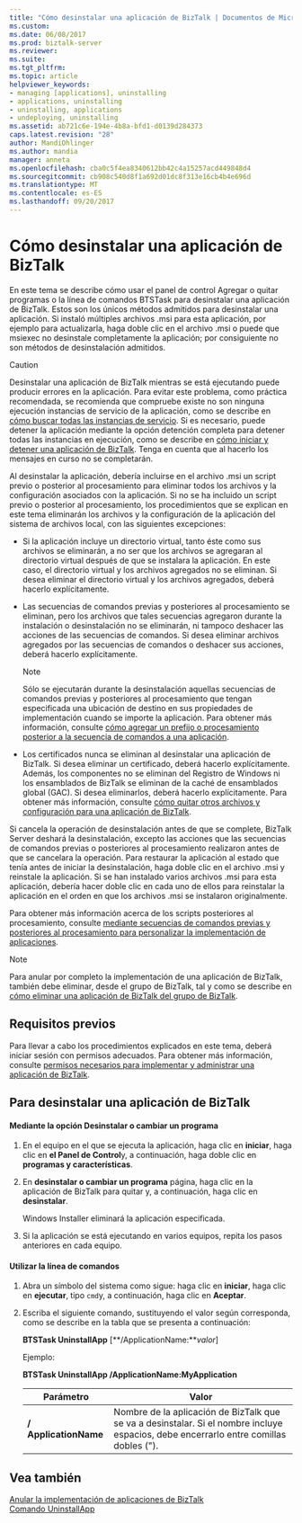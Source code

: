```yaml
---
title: "Cómo desinstalar una aplicación de BizTalk | Documentos de Microsoft"
ms.custom: 
ms.date: 06/08/2017
ms.prod: biztalk-server
ms.reviewer: 
ms.suite: 
ms.tgt_pltfrm: 
ms.topic: article
helpviewer_keywords:
- managing [applications], uninstalling
- applications, uninstalling
- uninstalling, applications
- undeploying, uninstalling
ms.assetid: ab721c6e-194e-4b8a-bfd1-d0139d284373
caps.latest.revision: "28"
author: MandiOhlinger
ms.author: mandia
manager: anneta
ms.openlocfilehash: cba0c5f4ea8340612bb42c4a15257acd449848d4
ms.sourcegitcommit: cb908c540d8f1a692d01dc8f313e16cb4b4e696d
ms.translationtype: MT
ms.contentlocale: es-ES
ms.lasthandoff: 09/20/2017
---
```

# <a name="how-to-uninstall-a-biztalk-application"></a>Cómo desinstalar una aplicación de BizTalk
En este tema se describe cómo usar el panel de control Agregar o quitar programas o la línea de comandos BTSTask para desinstalar una aplicación de BizTalk. Estos son los únicos métodos admitidos para desinstalar una aplicación. Si instaló múltiples archivos .msi para esta aplicación, por ejemplo para actualizarla, haga doble clic en el archivo .msi o puede que msiexec no desinstale completamente la aplicación; por consiguiente no son métodos de desinstalación admitidos.  
  
> [!CAUTION]
>  Desinstalar una aplicación de BizTalk mientras se está ejecutando puede producir errores en la aplicación. Para evitar este problema, como práctica recomendada, se recomienda que compruebe existe no son ninguna ejecución instancias de servicio de la aplicación, como se describe en [cómo buscar todas las instancias de servicio](../core/how-to-search-for-all-service-instances.md). Si es necesario, puede detener la aplicación mediante la opción detención completa para detener todas las instancias en ejecución, como se describe en [cómo iniciar y detener una aplicación de BizTalk](../core/how-to-start-and-stop-a-biztalk-application.md). Tenga en cuenta que al hacerlo los mensajes en curso no se completarán.  
  
 Al desinstalar la aplicación, debería incluirse en el archivo .msi un script previo o posterior al procesamiento para eliminar todos los archivos y la configuración asociados con la aplicación. Si no se ha incluido un script previo o posterior al procesamiento, los procedimientos que se explican en este tema eliminarán los archivos y la configuración de la aplicación del sistema de archivos local, con las siguientes excepciones:  
  
-   Si la aplicación incluye un directorio virtual, tanto éste como sus archivos se eliminarán, a no ser que los archivos se agregaran al directorio virtual después de que se instalara la aplicación. En este caso, el directorio virtual y los archivos agregados no se eliminan. Si desea eliminar el directorio virtual y los archivos agregados, deberá hacerlo explícitamente.  
  
-   Las secuencias de comandos previas y posteriores al procesamiento se eliminan, pero los archivos que tales secuencias agregaron durante la instalación o desinstalación no se eliminarán, ni tampoco deshacer las acciones de las secuencias de comandos. Si desea eliminar archivos agregados por las secuencias de comandos o deshacer sus acciones, deberá hacerlo explícitamente.  
  
    > [!NOTE]
    >  Sólo se ejecutarán durante la desinstalación aquellas secuencias de comandos previas y posteriores al procesamiento que tengan especificada una ubicación de destino en sus propiedades de implementación cuando se importe la aplicación. Para obtener más información, consulte [cómo agregar un prefijo o procesamiento posterior a la secuencia de comandos a una aplicación](../core/how-to-add-a-pre-or-post-processing-script-to-an-application.md).  
  
-   Los certificados nunca se eliminan al desinstalar una aplicación de BizTalk. Si desea eliminar un certificado, deberá hacerlo explícitamente. Además, los componentes no se eliminan del Registro de Windows ni los ensamblados de BizTalk se eliminan de la caché de ensamblados global (GAC). Si desea eliminarlos, deberá hacerlo explícitamente. Para obtener más información, consulte [cómo quitar otros archivos y configuración para una aplicación de BizTalk](../core/how-to-remove-other-files-and-settings-for-a-biztalk-application.md).  
  
 Si cancela la operación de desinstalación antes de que se complete, BizTalk Server deshará la desinstalación, excepto las acciones que las secuencias de comandos previas o posteriores al procesamiento realizaron antes de que se cancelara la operación. Para restaurar la aplicación al estado que tenía antes de iniciar la desinstalación, haga doble clic en el archivo .msi y reinstale la aplicación. Si se han instalado varios archivos .msi para esta aplicación, debería hacer doble clic en cada uno de ellos para reinstalar la aplicación en el orden en que los archivos .msi se instalaron originalmente.  
  
 Para obtener más información acerca de los scripts posteriores al procesamiento, consulte [mediante secuencias de comandos previas y posteriores al procesamiento para personalizar la implementación de aplicaciones](../core/using-pre-and-post-processing-scripts-to-customize-application-deployment.md).  
  
> [!NOTE]
>  Para anular por completo la implementación de una aplicación de BizTalk, también debe eliminar, desde el grupo de BizTalk, tal y como se describe en [cómo eliminar una aplicación de BizTalk del grupo de BizTalk](../core/how-to-delete-a-biztalk-application-from-the-biztalk-group.md).  
  
## <a name="prerequisites"></a>Requisitos previos  
 Para llevar a cabo los procedimientos explicados en este tema, deberá iniciar sesión con permisos adecuados. Para obtener más información, consulte [permisos necesarios para implementar y administrar una aplicación de BizTalk](../core/permissions-required-for-deploying-and-managing-a-biztalk-application.md).  
  
## <a name="to-uninstall-a-biztalk-application"></a>Para desinstalar una aplicación de BizTalk  
  
#### <a name="using-uninstall-or-change-a-program"></a>Mediante la opción Desinstalar o cambiar un programa  
  
1.  En el equipo en el que se ejecuta la aplicación, haga clic en **iniciar**, haga clic en **el Panel de Control**y, a continuación, haga doble clic en **programas y características**.  
  
2.  En **desinstalar o cambiar un programa** página, haga clic en la aplicación de BizTalk para quitar y, a continuación, haga clic en **desinstalar**.  
  
     Windows Installer eliminará la aplicación especificada.  
  
3.  Si la aplicación se está ejecutando en varios equipos, repita los pasos anteriores en cada equipo.  
  
#### <a name="using-the-command-line"></a>Utilizar la línea de comandos  
  
1.  Abra un símbolo del sistema como sigue: haga clic en **iniciar**, haga clic en **ejecutar**, tipo `cmd`y, a continuación, haga clic en **Aceptar**.  
  
2.  Escriba el siguiente comando, sustituyendo el valor según corresponda, como se describe en la tabla que se presenta a continuación:  
  
     **BTSTask UninstallApp** [**/ApplicationName:***valor*]  
  
     Ejemplo:  
  
     **BTSTask UninstallApp /ApplicationName:MyApplication**  
  
    |Parámetro|Valor|  
    |---------------|-----------|  
    |**/ ApplicationName**|Nombre de la aplicación de BizTalk que se va a desinstalar. Si el nombre incluye espacios, debe encerrarlo entre comillas dobles (").|  
  
## <a name="see-also"></a>Vea también  
 [Anular la implementación de aplicaciones de BizTalk](../core/undeploying-biztalk-applications.md)   
 [Comando UninstallApp](../core/uninstallapp-command.md)